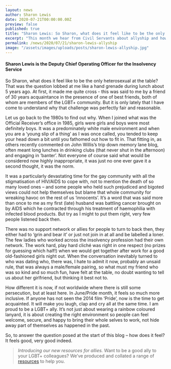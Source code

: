 ```yaml
---
layout: news
author: Sharon Lewis
date: 2020-07-21T00:00:00.00Z
preview: false
published: true
title: "Sharon Lewis: So Sharon, what does it feel like to be the only heterosexual at the table? That was the question lobbed at me like a hand grenade during lunch about 5 years ago."
excerpt: "This month we hear from Civil Servants about allyship and how to be a good ally."
permalink: /news/2020/07/21/sharon-lewis-allyship
image: "/assets/images/uploads/posts/sharon-lewis-allyship.jpg"
---
```


#### Sharon Lewis is the Deputy Chief Operating Officer for the Insolvency Service

So Sharon, what does it feel like to be the only heterosexual at the table? That was the question lobbed at me like a hand grenade during lunch about 5 years ago. At first, it made me quite cross - this was said to me by a friend of 30 years acquaintance in the presence of one of best friends, both of whom are members of the LGBT+ community. But it is only lately that I have come to understand why that challenge was perfectly fair and reasonable.

Let us go back to the 1980s to find out why. When I joined what was the Official Receiver’s office in 1985, girls were girls and boys were most definitely boys. It was a predominately white male environment and when you are a ‘young slip of a thing’ as I was once called, you tended to keep your head down a bit until you fathomed out how to fit in. That fitting in, as others recently commented on John Willis’s trip down memory lane blog, often meant long lunches in drinking clubs (that never shut in the afternoon) and engaging in ‘banter’. Not everyone of course said what would be considered now highly inappropriate, it was just no one ever gave it a second thought, it was the norm.

It was a particularly devastating time for the gay community with all the stigmatisation of HIV/AIDS to cope with, not to mention the death of so many loved ones – and some people who held such prejudiced and bigoted views could not help themselves but blame that whole community for wreaking havoc on the rest of us ‘innocents’. It’s a word that was said more than once to me as my first (late) husband was battling cancer brought on by AIDS which he contracted through his treatment of haemophilia with infected blood products. But try as I might to put them right, very few people listened back then. 

There was no support network or allies for people to turn to back then, they either had to ‘grin and bear it’ or just not join in at all and be labelled a loner. The few ladies who worked across the insolvency profession had their own network. The work hard, play hard cliché was right in one respect (no prizes for guessing which half!) when we would get together after work for a good old-fashioned girls night out. When the conversation inevitably turned to who was dating who, there was, I hate to admit it now, probably an unsaid rule, that was always a male/female pairing, so what must my friend who was so kind and so much fun, have felt at the table, no doubt wanting to tell us about her girlfriend, but thinking it best not to. 

How different it is now, if not worldwide where there is still some persecution, but at least here. In June/Pride month, it feels so much more inclusive. If anyone has not seen the 2014 film ‘Pride’, now is the time to get acquainted. It will make you laugh, clap and cry all at the same time. I am proud to be a LGBT+ ally. It’s not just about wearing a rainbow coloured lanyard, it is about creating the right environment so people can feel welcome, secure, and happy to bring their whole selves to work, not hide away part of themselves as happened in the past.         

So, to answer the question posed at the start of this blog – how does it feel?  It feels good, very good indeed.           

> *Introducing our new resources for allies.* Want to be a good ally to your LGBT+ colleagues? We’ve produced and collated a range of [resources](/publication/allies-resources) to help you.
